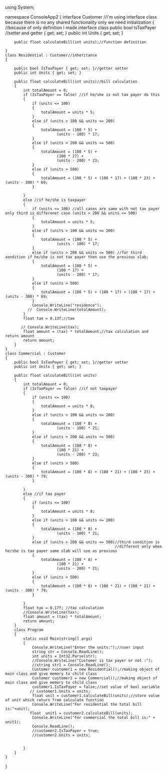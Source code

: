 using System;

namespace ConsoleApp2
{
    interface Customer //i'm using interface class because there is no any shared functionality  only we need initialization
    {                 //because of only definition I made interface class 
        public bool IsTaxPayer    //setter and getter
        {
            get; set;
        }
        public int Units
        {
            get;
            set;
        }

        public float calculateBill(int units);//function definition

    }
    class Residential : Customer//inheritance
    {

        public bool IsTaxPayer { get; set; }//getter setter
        public int Units { get; set; }

        public float calculateBill(int units)//bill calculation
        {
            int totalAmount = 0;
            if (IsTaxPayer == false) //if he/she is not tax payer do this
            {
                if (units <= 100)
                {
                    totalAmount = units * 5;
                }
                else if (units > 100 && units <= 200)
                {
                    totalAmount = (100 * 5) +
                           (units - 100) * 17;
                }
                else if (units > 200 && units <= 500)
                {
                    totalAmount = (100 * 5) +
                           (100 * 17) +
                           (units - 200) * 23;
                }
                else if (units > 500)
                {
                    totalAmount = (100 * 5) + (100 * 17) + (100 * 23) + (units - 300) * 69;
                }

            }
            else //if he/she is taxpayer
            {
                if (units <= 100) //all cases are same with not tax payer only third is differenet case (units > 200 && units <= 500)
                {
                    totalAmount = units * 5;
                }
                else if (units > 100 && units <= 200)
                {
                    totalAmount = (100 * 5) +
                           (units - 100) * 17;
                }
                else if (units > 200 && units <= 500) //for third xondition if he/she is not tax payer then use the previous slab;
                {
                    totalAmount = (100 * 5) +
                           (100 * 17) +
                           (units - 200) * 17;
                }
                else if (units > 500)
                {
                    totalAmount = (100 * 5) + (100 * 17) + (100 * 17) + (units - 300) * 69;
                }
                Console.WriteLine("residence");
              //  Console.WriteLine(totalAmount);
            }
            float tax = 0.13f;//tax
     
           // Console.WriteLine(tax);
            float amount = (tax) * totalAmount;//tax calculation and return amount
            return amount;
        }
    }
    class Commercial : Customer
    {
        public bool IsTaxPayer { get; set; }//getter setter
        public int Units { get; set; }

        public float calculateBill(int units)
        {
            int totalAmount = 0;
            if (IsTaxPayer == false) //if not taxpayer
            {
                if (units <= 100)
                {
                    totalAmount = units * 8;
                }
                else if (units > 100 && units <= 200)
                {
                    totalAmount = (100 * 8) +
                           (units - 100) * 21;
                }
                else if (units > 200 && units <= 500)
                {
                    totalAmount = (100 * 8) +
                           (100 * 21) +
                           (units - 200) * 23;
                }
                else if (units > 500)
                {
                    totalAmount = (100 * 8) + (100 * 21) + (100 * 23) + (units - 300) * 79;
                }

            }
            else //if tax payer
            {
                if (units <= 100)
                {
                    totalAmount = units * 8;
                }
                else if (units > 100 && units <= 200)
                {
                    totalAmount = (100 * 8) +
                           (units - 100) * 21;
                }
                else if (units > 200 && units <= 500)//third condition is 
                                                     //different only when he/she is tax payer same slab will use as previous
                {
                    totalAmount = (100 * 8) +
                           (100 * 21) +
                           (units - 200) * 21;
                }
                else if (units > 500)
                {
                    totalAmount = (100 * 8) + (100 * 21) + (100 * 21) + (units - 300) * 79;
                }

            }
            float tax = 0.17f; //tax calculation
            //Console.WriteLine(tax);
            float amount = (tax) * totalAmount;
            return amount;
        }
        class Program
        {
            static void Main(string[] args)
            {
                Console.WriteLine("Enter the units:");//user input
                string str = Console.ReadLine();
                int units = Int32.Parse(str);
                //Console.WriteLine("Customer is tax payer or not :");
                //string str1 = Console.ReadLine();
                Customer customer1 = new Residential();//making object of main class and give memory to child class
                Customer customer2 = new Commercial();//making object of main class and give memory to child class
                customer1.IsTaxPayer = false;//set value of bool variable
               // customer1.Units = units;
                float unit = customer1.calculateBill(units);//store value of unit which return from calculate function
                Console.WriteLine("For residential the total bill is:"+unit);
               float  unit1 = customer2.calculateBill(units);
                Console.WriteLine("For commercial the total bill is:" + unit1);
                Console.ReadLine();
                //customer2.IsTaxPayer = true;
                //customer2.Units = units;


            }
        }
    }
}

